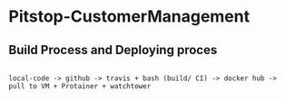 # Pitstop-CustomerManagement

## Build Process and Deploying proces

```

local-code -> github -> travis + bash (build/ CI) -> docker hub -> pull to VM + Protainer + watchtower 

```
